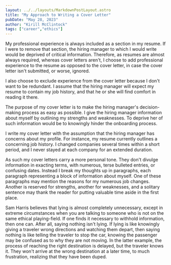 ```yaml
---
layout: ../../layouts/MarkdownPostLayout.astro
title: "My Approach to Writing a Cover Letter"
pubDate: "May 28, 2023"
author: "Kirill McClintock"
tags: ["career","ethics"]
---
```


My professional experience is always included as a section in my resume.  If I were to remove that section, the hiring manager to which I would write would be deprived of critical information.  Therefore, as resumes are almost always required, whereas cover letters aren't, I choose to add professional experience to the resume as opposed to the cover letter, in case the cover letter isn't submitted, or worse, ignored.  

I also choose to exclude experience from the cover letter because I don't want to be redundant.  I assume that the hiring manager will expect my resume to contain my job history, and that he or she will find comfort in reading it there.  

The purpose of my cover letter is to make the hiring manager's decision-making process as easy as possible.  I give the hiring manager information about myself by outlining my strengths and weaknesses.  To deprive her of such information would be to knowingly hinder the onboarding process.  

I write my cover letter with the assumption that the hiring manager has concerns about my profile.  For instance, my resume currently outlines a concerning job history.  I changed companies several times within a short period, and I never stayed at each company for an extended duration.  

As such my cover letters carry a more personal tone.  They don't divulge information in exacting terms, with numerous, terse bulleted entries, or confusing dates.  Instead I break my thoughts up in paragraphs, each paragraph representing a block of information about myself.  One of these paragraphs may mention the reasons for my numerous job changes.  Another is reserved for strengths, another for weaknesses, and a solitary sentence may thank the reader for putting valuable time aside in the first place.  

Sam Harris believes that lying is almost completely unnecessary, except in extreme circumstances when you are talking to someone who is not on the same ethical playing-field.  If one finds it necessary to withhold information, then one can.  After all, saying nothing isn't lying.  If lying is like knowingly giving a traveler wrong directions and watching them depart, then saying nothing is like telling the traveler to stop the car, knowing the passenger may be confused as to why they are not moving.  In the latter example, the process of reaching the right destination is delayed, but the traveler knows it.  They won't arrive at the wrong destination at a later time, to much frustration, realizing that they have been duped.



